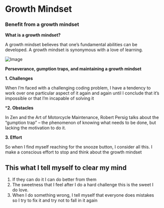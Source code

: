 # Growth Mindset
### Benefit from a growth mindset

__What is a growth mindset?__

A growth mindset believes that one’s fundamental abilities can be developed. A growth mindset is synonymous with a love of learning.

![Image](https://3kllhk1ibq34qk6sp3bhtox1-wpengine.netdna-ssl.com/wp-content/uploads/NewGrowthMindset2.png)

__Perseverance, gumption traps, and maintaining a growth mindset__

**1. Challenges**

When I’m faced with a challenging coding problem, I have a tendency to work over one particular aspect of it again and again until I conclude that it’s impossible or that I’m incapable of solving it

***2. Obstacles**

In Zen and the Art of Motorcycle Maintenance, Robert Persig talks about the “gumption trap” – the phenomenon of knowing what needs to be done, but lacking the motivation to do it.

**3. Effort**

So when I find myself reaching for the snooze button, I consider all this. I make a conscious effort to stop and think about the growth mindset

## This what I tell myself to clear my mind
1. If they can do it I can do better from them
2. The sweetness that I feel after I do a hard challenge this is the sweet I do love.
3. When I do something wrong, I tell myself that everyone does mistakes so I try to fix it and try not to fall in it again
